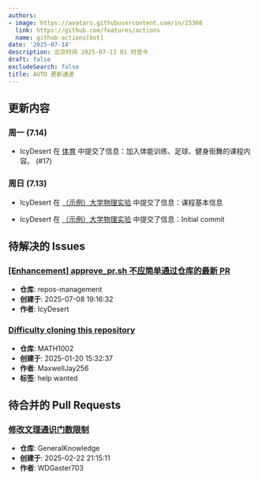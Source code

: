```yaml
---
authors:
- image: https://avatars.githubusercontent.com/in/15368
  link: https://github.com/features/actions
  name: github-actions[bot]
date: '2025-07-14'
description: 北京时间 2025-07-13 01 时至今
draft: false
excludeSearch: false
title: AUTO 更新速递
---
```


## 更新内容

### 周一 (7.14)

- IcyDesert 在 [体育](https://github.com/HITSZ-OpenAuto/PE100X) 中提交了信息：加入体能训练、足球、健身街舞的课程内容。 (#17)

### 周日 (7.13)

- IcyDesert 在 [（示例）大学物理实验](https://github.com/HITSZ-OpenAuto/MECH2019) 中提交了信息：课程基本信息

- IcyDesert 在 [（示例）大学物理实验](https://github.com/HITSZ-OpenAuto/MECH2019) 中提交了信息：Initial commit

## 待解决的 Issues

### [[Enhancement] approve_pr.sh 不应简单通过仓库的最新 PR](https://github.com/HITSZ-OpenAuto/repos-management/issues/5)

- **仓库**: repos-management
- **创建于**: 2025-07-08 19:16:32
- **作者**: IcyDesert

### [Difficulty cloning this repository](https://github.com/HITSZ-OpenAuto/MATH1002/issues/13)

- **仓库**: MATH1002
- **创建于**: 2025-01-20 15:32:37
- **作者**: MaxwellJay256
- **标签**: help wanted

## 待合并的 Pull Requests

### [修改文理通识门数限制](https://github.com/HITSZ-OpenAuto/GeneralKnowledge/pull/6)

- **仓库**: GeneralKnowledge
- **创建于**: 2025-02-22 21:15:11
- **作者**: WDGaster703

